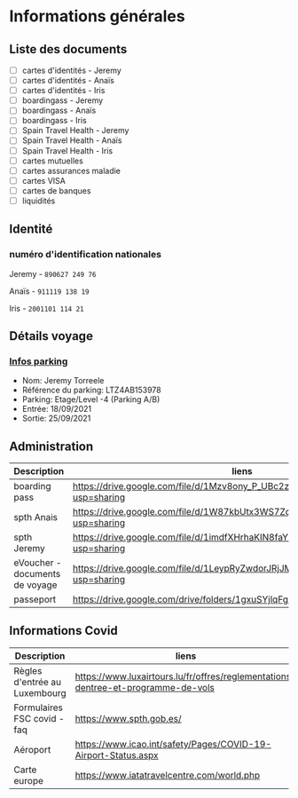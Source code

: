 # Informations générales
## Liste des documents
- [ ] cartes d'identités - Jeremy
- [ ] cartes d'identités - Anaïs
- [ ] cartes d'identités - Iris
- [ ] boardingass - Jeremy
- [ ] boardingass - Anaïs
- [ ] boardingass - Iris
- [ ] Spain Travel Health - Jeremy
- [ ] Spain Travel Health - Anaïs
- [ ] Spain Travel Health - Iris
- [ ] cartes mutuelles
- [ ] cartes assurances maladie
- [ ] cartes VISA
- [ ] cartes de banques
- [ ] liquidités

## Identité 
### numéro d'identification nationales
Jeremy - ```890627 249 76```

Anaïs - ```911119 138 19```

Iris - ```2001101 114 21```

## Détails voyage
### [Infos parking](https://ci3.googleusercontent.com/proxy/c2v787T_O6u0r6a-ufCdyy96qQo9AfTlkXF0vthtSHzYhj5VuAV30u60nIl-M6LD4ZHW8IaRfovp1uby-vv7RZ5a=s0-d-e1-ft#https://qrcode.luxair.lu/LTZ4AB153978/image.png)
- Nom: Jeremy Torreele
- Référence du parking: LTZ4AB153978
- Parking: Etage/Level -4 (Parking A/B)
- Entrée: 18/09/2021
- Sortie: 25/09/2021

## Administration
Description | liens
---------- | ----------
boarding pass | https://drive.google.com/file/d/1Mzv8ony_P_UBc2zLxf4ydny5viz1XmXf/view?usp=sharing
spth Anais | https://drive.google.com/file/d/1W87kbUtx3WS7ZqiR0fJjKlrfxXfgVPkN/view?usp=sharing
spth Jeremy | https://drive.google.com/file/d/1imdfXHrhaKIN8faY9dA1up2jSmS7wmdu/view?usp=sharing
eVoucher - documents de voyage | https://drive.google.com/file/d/1LeypRyZwdorJRjJM17SNLazN9yEQP4h2/view?usp=sharing
passeport | https://drive.google.com/drive/folders/1gxuSYjlqFg81H4l1qhQ2cUCiMz8ZKRVV

## Informations Covid
Description | liens
---------- | ----------
Règles d'entrée au Luxembourg | https://www.luxairtours.lu/fr/offres/reglementations-dentree-et-programme-de-vols
Formulaires FSC covid - faq | https://www.spth.gob.es/
Aéroport | https://www.icao.int/safety/Pages/COVID-19-Airport-Status.aspx
Carte europe | https://www.iatatravelcentre.com/world.php

